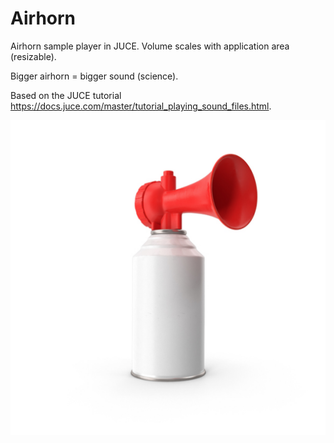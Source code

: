# Airhorn
Airhorn sample player in JUCE. Volume scales with application area (resizable).

Bigger airhorn = bigger sound (science).

Based on the JUCE tutorial https://docs.juce.com/master/tutorial_playing_sound_files.html.

<p align="left">
  <img src=https://github.com/ChaseDurand/Airhorn/blob/master/Source/airhorn.png?raw=true width="600" title="B-B-B-BERRRRRR!">
</p>
